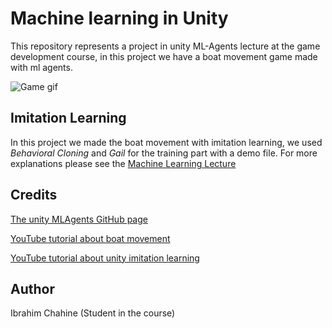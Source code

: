 # Machine learning in Unity

This repository represents a project in unity ML-Agents lecture at the game development course, in this project we have a boat movement game made with ml agents.

![Game gif](https://github.com/Game-Dev-Baram-Chahine/machine-learning-lecture/blob/main/output.gif)

## Imitation Learning

In this project we made the boat movement with imitation learning, we used _Behavioral Cloning_ and _Gail_ for the training part with a demo file.
For more explanations please see the [Machine Learning Lecture](https://github.com/Game-Dev-Baram-Chahine/machine-learning-lecture/blob/main/MachineLearningLecture.pdf)

## Credits

[The unity MLAgents GitHub page](https://github.com/gzrjzcx/ML-agents/)

[YouTube tutorial about boat movement](https://www.youtube.com/watch?v=eL_zHQEju8s&t=485s&ab_channel=TomWeiland)

[YouTube tutorial about unity imitation learning](https://youtu.be/supqT7kqpEI)

## Author

Ibrahim Chahine (Student in the course)
